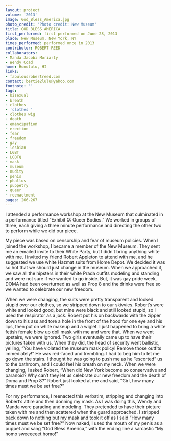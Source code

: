 ```yaml
---
layout: project
volume: '2013'
image: God_Bless_America.jpg
photo_credit: 'Photo credit: New Museum'
title: GOD BLESS AMERICA
first_performed: first performed on June 28, 2013
place: New Museum, New York, NY
times_performed: performed once in 2013
contributor: ROBERT REED
collaborators:
- Manda Jacobi Moriarty
- Wendy Coad
home: Honolulu, HI
links:
- fabulousrobertreed.com
contact: bertie2lulu@yahoo.com
footnote: ''
tags:
- bisexual
- breath
- clothes
- 'clothes '
- clothes wig
- death
- emancipation
- erection
- fear
- freedom
- gay
- lesbian
- LGBT
- LGBTQ
- mask
- museum
- nudity
- penis
- phallus
- puppetry
- queer
- reenactment
pages: 266-267
---
```


I attended a performance workshop at the New Museum that culminated in a performance titled “Exhibit Q: Queer Bodies.” We worked in groups of three, each giving a three minute performance and directing the other two to perform while we did our piece.

My piece was based on censorship and fear of museum policies. When I joined the workshop, I became a member of the New Museum. They sent me an emailed invite to their White Party, but I didn’t bring anything white with me. I invited my friend Robert Appleton to attend with me, and he suggested we use white Hazmat suits from Home Depot. We decided it was so hot that we should just change in the museum. When we approached it, we saw all the hipsters in their white Prada outfits modeling and standing and were not sure if we wanted to go inside. But, it was gay pride week, DOMA had been overturned as well as Prop 8 and the drinks were free so we wanted to celebrate our new freedom.

When we were changing, the suits were pretty transparent and looked stupid over our clothes, so we stripped down to our skivvies. Robert’s were white and looked good, but mine were black and still looked stupid, so I used the respirator as a jock. Robert put his on backwards with the zipper down to his ass and tore a hole in the front of the hood for one eye and his lips, then put on white makeup and a wiglet. I just happened to bring a white fetish female blow up doll mask with me and wore that. When we went upstairs, we were ignored. Two girls eventually came up to have their pictures taken with us. When they did, the head of security went ballistic, yelling, “You have violated the museum mask policy! Remove those outfits immediately!” He was red-faced and trembling. I had to beg him to let me go down the stairs. I thought he was going to push me as he “escorted” us to the bathroom, and I could feel his breath on my neck. When we were changing, I asked Robert, “When did New York become so conservative and paranoid? Why can’t they let us celebrate our new freedom and the death of Doma and Prop 8?” Robert just looked at me and said, “Girl, how many times must we be set free?”

For my performance, I reenacted this verbatim, stripping and changing into Robert’s attire and then donning my mask. As I was doing this, Wendy and Manda were parading and modeling. They pretended to have their picture taken with me and then scattered when the guard approached. I stripped back down to nothing but my mask and took it off as I said “How many times must we be set free?” Now naked, I used the mouth of my penis as a puppet and sang “God Bless America,” with the ending line a sarcastic “My homo sweeeeeet homo!”
